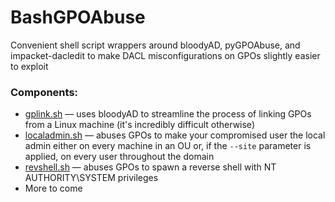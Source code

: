 # BashGPOAbuse
Convenient shell script wrappers around bloodyAD, pyGPOAbuse, and impacket-dacledit to make DACL misconfigurations on GPOs slightly easier to exploit

### Components:
* [gplink.sh](gplink.sh) — uses bloodyAD to streamline the process of linking GPOs from a Linux machine (it's incredibly difficult otherwise)
* [localadmin.sh](localadmin.sh) — abuses GPOs to make your compromised user the local admin either on every machine in an OU or, if the `--site` parameter is applied, on every user throughout the domain
* [revshell.sh](revshell.sh) — abuses GPOs to spawn a reverse shell with NT AUTHORITY\SYSTEM privileges
* More to come